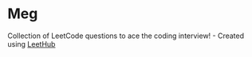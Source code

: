 # Meg
Collection of LeetCode questions to ace the coding interview! - Created using [LeetHub](https://github.com/QasimWani/LeetHub)
